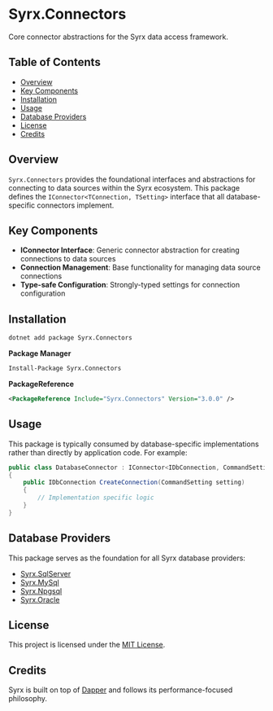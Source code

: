 # Syrx.Connectors

Core connector abstractions for the Syrx data access framework.

## Table of Contents

- [Overview](#overview)
- [Key Components](#key-components)
- [Installation](#installation)
- [Usage](#usage)
- [Database Providers](#database-providers)
- [License](#license)
- [Credits](#credits)

## Overview

`Syrx.Connectors` provides the foundational interfaces and abstractions for connecting to data sources within the Syrx ecosystem. This package defines the `IConnector<TConnection, TSetting>` interface that all database-specific connectors implement.

## Key Components

- **IConnector Interface**: Generic connector abstraction for creating connections to data sources
- **Connection Management**: Base functionality for managing data source connections
- **Type-safe Configuration**: Strongly-typed settings for connection configuration

## Installation

```bash
dotnet add package Syrx.Connectors
```

**Package Manager**
```bash
Install-Package Syrx.Connectors
```

**PackageReference**
```xml
<PackageReference Include="Syrx.Connectors" Version="3.0.0" />
```

## Usage

This package is typically consumed by database-specific implementations rather than directly by application code. For example:

```csharp
public class DatabaseConnector : IConnector<IDbConnection, CommandSetting>
{
    public IDbConnection CreateConnection(CommandSetting setting)
    {
        // Implementation specific logic
    }
}
```

## Database Providers

This package serves as the foundation for all Syrx database providers:
- [Syrx.SqlServer](https://www.nuget.org/packages/Syrx.SqlServer/)
- [Syrx.MySql](https://www.nuget.org/packages/Syrx.MySql/)
- [Syrx.Npgsql](https://www.nuget.org/packages/Syrx.Npgsql/)
- [Syrx.Oracle](https://www.nuget.org/packages/Syrx.Oracle/)

## License

This project is licensed under the [MIT License](https://github.com/Syrx/Syrx/blob/main/LICENSE).

## Credits

Syrx is built on top of [Dapper](https://github.com/DapperLib/Dapper) and follows its performance-focused philosophy.
